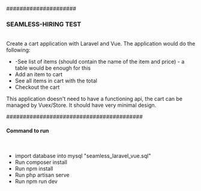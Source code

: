 #####################
<h3>SEAMLESS-HIRING TEST</h3>
<br/>
Create a cart application with Laravel and Vue. The application would do the following:

- -See list of items (should contain the name of the item and price) - a table would be enough for this
- Add an item to cart
- See all items in cart with the total
- Checkout the cart

This application doesn't need to have a functioning api, the cart can be managed by Vuex/Store. It should have very minimal design.


#########################################
<h4>Command to run </h4>
<br/>

<ul>
    <li>import database into mysql "seamless_laravel_vue.sql"</li>
    <li>Run composer install</li>
    <li>Run npm install</li>
    <li>Run php artisan serve</li>
    <li>Run npm run dev </li>

</ul>

